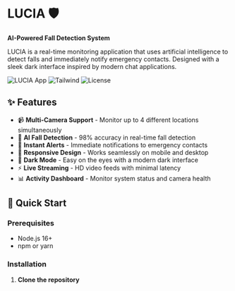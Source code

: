 # LUCIA 🛡️

**AI-Powered Fall Detection System**

LUCIA is a real-time monitoring application that uses artificial intelligence to detect falls and immediately notify emergency contacts. Designed with a sleek dark interface inspired by modern chat applications.

![LUCIA App](https://img.shields.io/badge/React-18.2.0-blue) ![Tailwind](https://img.shields.io/badge/Tailwind-CSS-38B2AC) ![License](https://img.shields.io/badge/license-MIT-green)

## ✨ Features

- 📹 **Multi-Camera Support** - Monitor up to 4 different locations simultaneously
- 🤖 **AI Fall Detection** - 98% accuracy in real-time fall detection
- 🚨 **Instant Alerts** - Immediate notifications to emergency contacts
- 📱 **Responsive Design** - Works seamlessly on mobile and desktop
- 🌙 **Dark Mode** - Easy on the eyes with a modern dark interface
- ⚡ **Live Streaming** - HD video feeds with minimal latency
- 📊 **Activity Dashboard** - Monitor system status and camera health

## 🚀 Quick Start

### Prerequisites

- Node.js 16+ 
- npm or yarn

### Installation

1. **Clone the repository**
```bash
